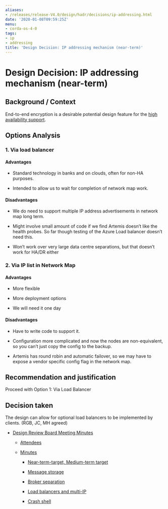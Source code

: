 ```yaml
---
aliases:
- /releases/release-V4.0/design/hadr/decisions/ip-addressing.html
date: '2020-01-08T09:59:25Z'
menu:
- corda-os-4-0
tags:
- ip
- addressing
title: 'Design Decision: IP addressing mechanism (near-term)'
---
```



# Design Decision: IP addressing mechanism (near-term)


## Background / Context

End-to-end encryption is a desirable potential design feature for the [high availability support](../design.md).


## Options Analysis


### 1. Via load balancer


#### Advantages


* Standard technology in banks and on clouds, often for non-HA purposes.


* Intended to allow us to wait for completion of network map work.



#### Disadvantages


* We do need to support multiple IP address advertisements in network map long term.


* Might involve small amount of code if we find Artemis doesn’t like the health probes. So far though testing of the Azure Load balancer doesn’t need this.


* Won’t work over very large data centre separations, but that doesn’t work for HA/DR either



### 2. Via IP list in Network Map


#### Advantages


* More flexible


* More deployment options


* We will need it one day



#### Disadvantages


* Have to write code to support it.


* Configuration more complicated and now the nodes are non-equivalent, so you can’t just copy the config to the backup.


* Artemis has round robin and automatic failover, so we may have to expose a vendor specific config flag in the network map.



## Recommendation and justification

Proceed with Option 1: Via Load Balancer


## Decision taken

The design can allow for optional load balancers to be implemented by clients. (RGB, JC, MH agreed)


* [Design Review Board Meeting Minutes](drb-meeting-20171116.md)
    * [Attendees](drb-meeting-20171116.md#attendees)

    * [Minutes](drb-meeting-20171116.md#minutes)
        * [Near-term-target, Medium-term target](drb-meeting-20171116.md#near-term-target-medium-term-target)

        * [Message storage](drb-meeting-20171116.md#id1)

        * [Broker separation](drb-meeting-20171116.md#id2)

        * [Load balancers and multi-IP](drb-meeting-20171116.md#id3)

        * [Crash shell](drb-meeting-20171116.md#id4)





